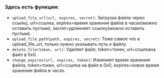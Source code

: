 ### Здесь есть функции:

- `upload_file_url(url, expires, secret)`: Загрузка файла через ссылку, url=ссылка, expires=время хранения файла в часах(можно оставить пустым), secret=удлинняет ссылку(можно оставить пустым).
- `upload_file_path(path, expires, secret)`: Тоже самое что и upload_file_url, только нужно указывать путь к файлу.
- `delete_file(token, url)`: Удаляет файл, token=токен, url=ссылкана файл в 0x0.
- `change_expires(url, expires, token)`: Изменяет время хранения файла, token=токен, url=ссылка на файл в 0x0, expires=новое время хранение файла в часах.